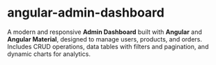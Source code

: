 # angular-admin-dashboard
A modern and responsive **Admin Dashboard** built with **Angular** and **Angular Material**, designed to manage users, products, and orders.   Includes CRUD operations, data tables with filters and pagination, and dynamic charts for analytics.
